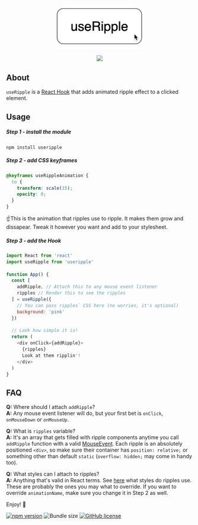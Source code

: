 <div align="center">
  <img alt="useRipple" src="animation.gif" width="240" />
  <br />
  <br />
  <a href="https://codesandbox.io/s/useripple-example-zt9ou?autoresize=1&fontsize=14&hidenavigation=1" target="_blank">
    <img src="https://codesandbox.io/static/img/play-codesandbox.svg">
  </a>
</div>

## About

`useRipple` is a [React Hook](https://reactjs.org/docs/hooks-intro.html) that adds animated ripple effect to a clicked element.

## Usage

##### Step 1 - install the module

`npm install useripple`

##### Step 2 - add CSS keyframes

```css
@keyframes useRippleAnimation {
  to {
    transform: scale(15);
    opacity: 0;
  }
}
```

☝️This is the animation that ripples use to ripple. It makes them grow and dissapear. Tweak it however you want and add to your stylesheet.

##### Step 3 - add the Hook

```js
import React from 'react'
import useRipple from 'useripple'

function App() {
  const [
    addRipple, // Attach this to any mouse event listener
    ripples // Render this to see the ripples
  ] = useRipple({
    // You can pass ripples` CSS here (no worries, it's optional)
    background: 'pink'
  })

  // Look how simple it is!
  return (
    <div onClick={addRipple}>
      {ripples}
      Look at them ripplin'!
    </div>
  )
}
```

## FAQ

**Q:** Where should I attach `addRipple`?\
**A:** Any mouse event listener will do, but your first bet is `onClick`, `onMouseDown` or `onMouseUp`.

**Q:** What is `ripples` variable?\
**A:** It's an array that gets filled with ripple components anytime you call `addRipple` function with a valid [MouseEvent](https://developer.mozilla.org/docs/Web/API/MouseEvent). Each ripple is an absolutely positioned `<div>`, so make sure their container has `position: relative;` or something other than default `static` (`overflow: hidden;` may come in handy too).

**Q:** What styles can I attach to ripples?\
**A:** Anything that's valid in React terms. See [here](https://github.com/robertkirsz/useripple/blob/master/src/index.js#L17-L28) what styles do ripples use. These are probably the ones you may what to override. If you want to override `animationName`, make sure you change it in Step 2 as well.

Enjoy! 💙

[![npm version](https://img.shields.io/npm/v/useripple.svg?color=blue)](https://www.npmjs.com/package/useripple) ![Bundle size](https://img.shields.io/bundlephobia/min/useripple.svg?color=blue) [![GitHub license](https://img.shields.io/npm/l/useripple.svg?color=blue)](https://github.com/robertkirsz/useripple/blob/master/LICENSE)
